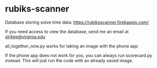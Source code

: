 # rubiks-scanner

Database storing solve time data:
https://rubiksscanner.firebaseio.com/

If you need access to view the database, send me an email at slr4ee@virginia.edu

all_together_now.py works for taking an image with the phone app

If the phone app does not work for you, you can always run scorecard.py instead.  This will just run the code with an already saved image.
